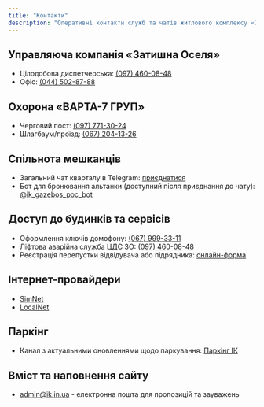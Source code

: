 ```yaml
---
title: "Контакти"
description: "Оперативні контакти служб та чатів житлового комплексу «Італійський квартал»."
---
```


## Управляюча компанія «Затишна Оселя»
- Цілодобова диспетчерська: [(097) 460-08-48](tel:0974600848)
- Офіс: [(044) 502-87-88](tel:0445028788)

## Охорона «ВАРТА-7 ГРУП»
- Черговий пост: [(097) 771-30-24](tel:0977713024)
- Шлагбаум/проїзд: [(067) 204-13-26](tel:0672041326)

## Спільнота мешканців
- Загальний чат кварталу в Telegram: [приєднатися](https://t.me/+gY8RgYVGUwlkNTBi)
- Бот для бронювання альтанки (доступний після приєднання до чату): [@ik_gazebos_poc_bot](https://t.me/ik_gazebos_poc_bot)

## Доступ до будинків та сервісів
- Оформлення ключів домофону: [(067) 999-33-11](tel:0679993311)
- Ліфтова аварійна служба ЦДС ЗО: [(097) 460-08-48](tel:0974600848)
- Реєстрація перепустки відвідувача або підрядника: [онлайн-форма](https://docs.google.com/forms/d/e/1FAIpQLSf0Sa2gvETPlUIHlZIgo8jCMCmkvUyyymWDuTxJ0l_ZP4j2_A/viewform?usp=dialog)

## Інтернет-провайдери
- [SimNet](https://simnet.ua/)
- [LocalNet](https://lan.ua/)

## Паркінг
- Канал з актуальними оновленнями щодо паркування: [Паркінг ІК](https://t.me/Geng_UA)

## Вміст та наповнення сайту
- admin@ik.in.ua - електронна пошта для пропозицій та зауважень

